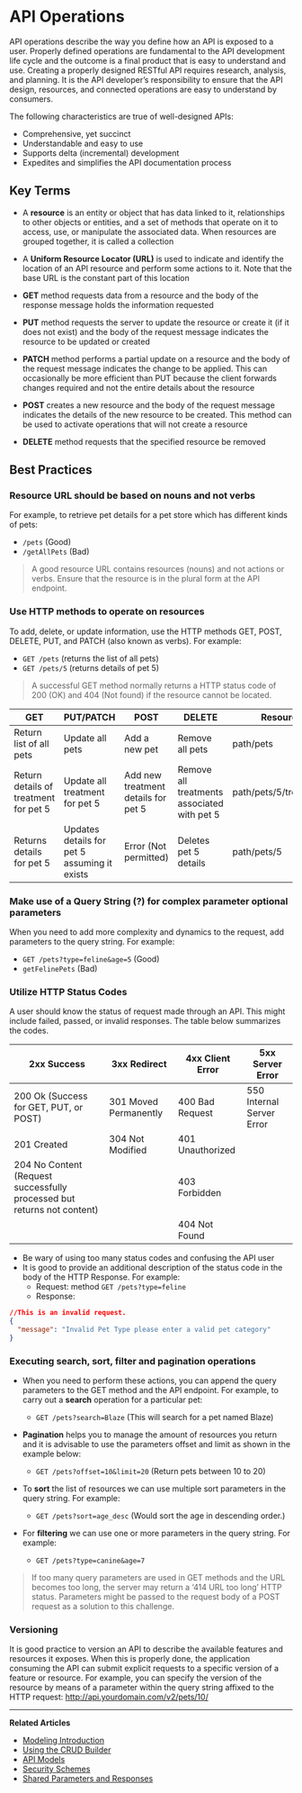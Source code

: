 # API Operations

API operations describe the way you define how an API is exposed to a user. Properly defined operations are fundamental to the API development life cycle and the outcome is a final product that is easy to understand and use. Creating a properly designed RESTful API requires research, analysis, and planning. It is the API developer’s responsibility to ensure that the API design, resources, and connected operations are easy to understand by consumers.

The following characteristics are true of well-designed APIs:

* Comprehensive, yet succinct
* Understandable and easy to use
* Supports delta (incremental) development
* Expedites and simplifies the API documentation process

## Key Terms

* A **resource** is an entity or object that has data linked to it, relationships to other objects or entities, and a set of methods that operate on it to access, use, or manipulate the associated data. When resources are grouped together, it is called a collection

* A **Uniform Resource Locator (URL)** is used to indicate and identify the location of an API resource and perform some actions to it. Note that the base URL is the constant part of this location

* **GET** method requests data from a resource and the body of the response message holds the information requested

* **PUT** method requests the server to update the resource or create it (if it does not exist) and the body of the request message indicates the resource to be updated or created

* **PATCH** method performs a partial update on a resource and the body of the request message indicates the change to be applied. This can occasionally be more efficient than PUT because the client forwards changes required and not the entire details about the resource

* **POST** creates a new resource and the body of the request message indicates the details of the new resource to be created. This method can be used to activate operations that will not create a resource

* **DELETE** method requests that the specified resource be removed

## Best Practices

### Resource URL should be based on nouns and not verbs

For example, to retrieve pet details for a pet store which has different kinds of pets:

* `/pets` (Good)
* `/getAllPets` (Bad)

> A good resource URL contains resources (nouns) and not actions or verbs. Ensure that the resource is in the plural form at the API endpoint.

### Use HTTP methods to operate on resources

To add, delete, or update information, use the HTTP methods GET, POST, DELETE, PUT, and PATCH (also known as verbs). For example:

* `GET /pets` (returns the list of all pets)
* `GET /pets/5` (returns details of pet 5)

> A successful GET method normally returns a HTTP status code of 200 (OK) and 404 (Not found) if the resource cannot be located.

| GET                                   | PUT/PATCH                                    | POST                                | DELETE                                      | Resource               |
| ------------------------------------- | -------------------------------------------- | ----------------------------------- | ------------------------------------------- | ---------------------- |
| Return list of all pets               | Update all pets                              | Add a new pet                       | Remove all pets                             | path/pets              |
| Return details of treatment for pet 5 | Update all treatment for pet 5               | Add new treatment details for pet 5 | Remove all treatments associated with pet 5 | path/pets/5/treatments |
| Returns details for pet 5             | Updates details for pet 5 assuming it exists | Error (Not permitted)               | Deletes pet 5 details                       | path/pets/5            |

### Make use of a Query String (?) for complex parameter optional parameters

When you need to add more complexity and dynamics to the request, add parameters to the query string. For example:

* `GET /pets?type=feline&age=5` (Good)
* `getFelinePets` (Bad)

### Utilize HTTP Status Codes

A user should know the status of request made through an API. This might include failed, passed, or invalid responses. The table below summarizes the codes.

| 2xx Success                                                             | 3xx Redirect          | 4xx Client Error | 5xx Server Error          |
| ----------------------------------------------------------------------- | --------------------- | ---------------- | ------------------------- |
| 200 Ok (Success for GET, PUT, or POST)                                  | 301 Moved Permanently | 400 Bad Request  | 550 Internal Server Error |
| 201 Created                                                             | 304 Not Modified      | 401 Unauthorized |                           |
| 204 No Content (Request successfully processed but returns not content) |                       | 403 Forbidden    |                           |
|                                                                         |                       | 404 Not Found    |                           |

* Be wary of using too many status codes and confusing the API user
* It is good to provide an additional description of the status code in the body of the HTTP Response. For example:
  * Request: method `GET /pets?type=feline`
  * Response:

```json
//This is an invalid request.
{
  "message": "Invalid Pet Type please enter a valid pet category"
}
```

### Executing search, sort, filter and pagination operations

* When you need to perform these actions, you can append the query parameters to the GET method and the API endpoint. For example, to carry out a **search** operation for a particular pet:

  * `GET /pets?search=Blaze` (This will search for a pet named Blaze)

* **Pagination** helps you to manage the amount of resources you return and it is advisable to use the parameters offset and limit as shown in the example below:

  * `GET /pets?offset=10&limit=20` (Return pets between 10 to 20)

* To **sort** the list of resources we can use multiple sort parameters in the query string. For example:

  * `GET /pets?sort=age_desc` (Would sort the age in descending order.)

* For **filtering** we can use one or more parameters in the query string. For example:

  * `GET /pets?type=canine&age=7`

> If too many query parameters are used in GET methods and the URL becomes too long, the server may return a ‘414 URL too long’ HTTP status. Parameters might be passed to the request body of a POST request as a solution to this challenge.

### Versioning

It is good practice to version an API to describe the available features and resources it exposes. When this is properly done, the application consuming the API can submit explicit requests to a specific version of a feature or resource. For example, you can specify the version of the resource by means of a parameter within the query string affixed to the HTTP request: http://api.yourdomain.com/v2/pets/10/

---

**Related Articles**
- [Modeling Introduction](/modeling/introduction)
- [Using the CRUD Builder](/modeling/modeling-with-openapi/using-the-crud-builder)
- [API Models](/modeling/modeling-with-openapi/api-models)
- [Security Schemes](/modeling/modeling-with-openapi/security-schemes)
- [Shared Parameters and Responses](/modeling/modeling-with-openapi/shared-parameters-and-responses)

